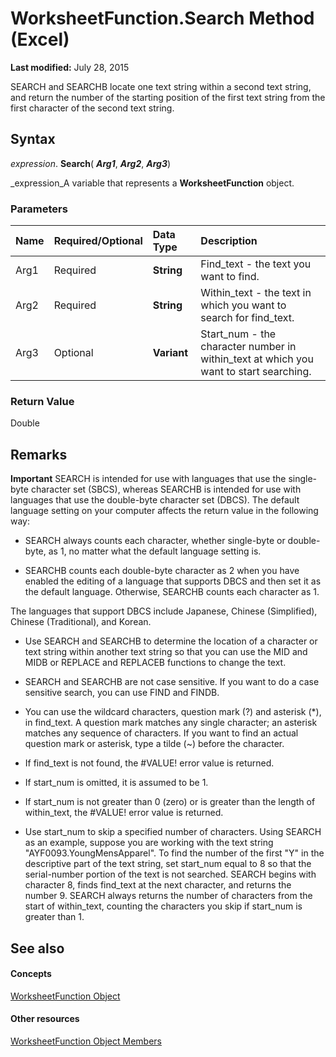 
# WorksheetFunction.Search Method (Excel)

 **Last modified:** July 28, 2015

SEARCH and SEARCHB locate one text string within a second text string, and return the number of the starting position of the first text string from the first character of the second text string. 

## Syntax

 _expression_. **Search**( **_Arg1_**,  **_Arg2_**,  **_Arg3_**)

 _expression_A variable that represents a  **WorksheetFunction** object.


### Parameters



|**Name**|**Required/Optional**|**Data Type**|**Description**|
|:-----|:-----|:-----|:-----|
|Arg1|Required| **String**|Find_text - the text you want to find. |
|Arg2|Required| **String**|Within_text - the text in which you want to search for find_text.|
|Arg3|Optional| **Variant**|Start_num - the character number in within_text at which you want to start searching.|

### Return Value

Double


## Remarks


 **Important**  SEARCH is intended for use with languages that use the single-byte character set (SBCS), whereas SEARCHB is intended for use with languages that use the double-byte character set (DBCS). The default language setting on your computer affects the return value in the following way:


- SEARCH always counts each character, whether single-byte or double-byte, as 1, no matter what the default language setting is.
    
-  SEARCHB counts each double-byte character as 2 when you have enabled the editing of a language that supports DBCS and then set it as the default language. Otherwise, SEARCHB counts each character as 1.
    
 The languages that support DBCS include Japanese, Chinese (Simplified), Chinese (Traditional), and Korean.


- Use SEARCH and SEARCHB to determine the location of a character or text string within another text string so that you can use the MID and MIDB or REPLACE and REPLACEB functions to change the text.
    
- SEARCH and SEARCHB are not case sensitive. If you want to do a case sensitive search, you can use FIND and FINDB.
    
- You can use the wildcard characters, question mark (?) and asterisk (*), in find_text. A question mark matches any single character; an asterisk matches any sequence of characters. If you want to find an actual question mark or asterisk, type a tilde (~) before the character.
    
- If find_text is not found, the #VALUE! error value is returned.
    
- If start_num is omitted, it is assumed to be 1.
    
- If start_num is not greater than 0 (zero) or is greater than the length of within_text, the #VALUE! error value is returned.
    
- Use start_num to skip a specified number of characters. Using SEARCH as an example, suppose you are working with the text string "AYF0093.YoungMensApparel". To find the number of the first "Y" in the descriptive part of the text string, set start_num equal to 8 so that the serial-number portion of the text is not searched. SEARCH begins with character 8, finds find_text at the next character, and returns the number 9. SEARCH always returns the number of characters from the start of within_text, counting the characters you skip if start_num is greater than 1.
    

## See also


#### Concepts


 [WorksheetFunction Object](7b1d5639-363d-632c-2cf0-2232562646b6.md)
#### Other resources


 [WorksheetFunction Object Members](6811ca87-4b53-0bff-88c9-30bf7497879a.md)
